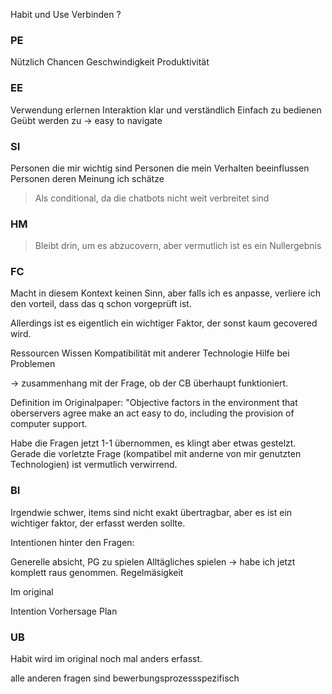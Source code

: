 
Habit und Use Verbinden ?


### PE

Nützlich 
Chancen 
Geschwindigkeit
Produktivität

### EE

Verwendung erlernen
Interaktion klar und verständlich 
Einfach zu bedienen
Geübt werden zu -> easy to navigate

### SI

Personen die mir wichtig sind
Personen die mein Verhalten beeinflussen
Personen deren Meinung ich schätze 

>Als conditional, da die chatbots nicht weit verbreitet sind



### HM

> Bleibt drin, um es abzucovern, aber vermutlich ist es ein Nullergebnis
### FC

Macht in diesem Kontext keinen Sinn, aber falls ich es anpasse, verliere ich den vorteil, dass das q schon vorgeprüft ist.

Allerdings ist es eigentlich ein wichtiger Faktor, der sonst kaum gecovered wird.

Ressourcen
Wissen
Kompatibilität mit anderer Technologie
Hilfe bei Problemen

-> zusammenhang mit der Frage, ob der CB überhaupt funktioniert.

Definition im Originalpaper: "Objective factors in the environment that oberservers agree make an act easy to do, including the provision of computer support.

Habe die Fragen jetzt 1-1 übernommen, es klingt aber etwas gestelzt. Gerade die vorletzte Frage (kompatibel mit anderne von mir genutzten Technologien) ist vermutlich verwirrend.


### BI

Irgendwie schwer, items sind nicht exakt übertragbar, aber es ist ein wichtiger faktor, der erfasst werden sollte.

Intentionen hinter den Fragen:

Generelle absicht, PG zu spielen
Alltägliches spielen -> habe ich jetzt komplett raus genommen.
Regelmäsigkeit


Im original 

Intention
Vorhersage
Plan

### UB 

Habit wird im original noch mal anders erfasst. 

alle anderen fragen sind bewerbungsprozessspezifisch